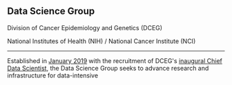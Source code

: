 ## Data Science Group
Division of Cancer Epidemiology and Genetics (DCEG)

National Institutes of Health (NIH) / National Cancer Institute (NCI)
___
Established in [January 2019](https://dceg.cancer.gov/about/staff-directory/biographies/A-J/almeida-jonas) with the recruitment of DCEG's [inaugural Chief Data Scientist](https://irp.nih.gov/catalyst/v27i2/colleagues-recently-tenured), the Data Science Group seeks to advance research and infrastructure for data-intensive 
